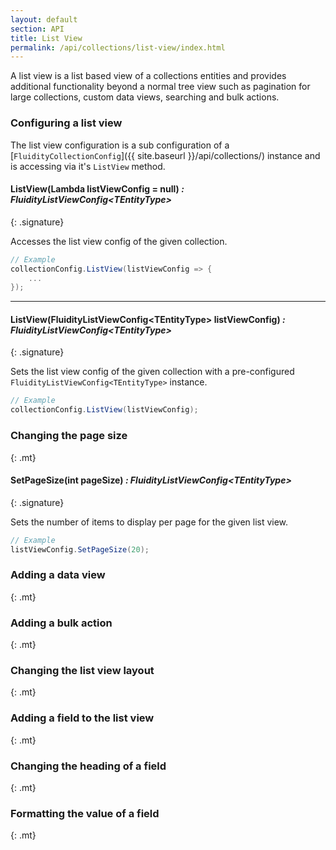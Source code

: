 ```yaml
---
layout: default
section: API
title: List View
permalink: /api/collections/list-view/index.html
---
```


A list view is a list based view of a collections entities and provides additional functionality beyond a normal tree view such as pagination for large collections, custom data views, searching and bulk actions.

### Configuring a list view

The list view configuration is a sub configuration of a [`FluidityCollectionConfig`]({{ site.baseurl }}/api/collections/) instance and is accessing via it's `ListView` method.

#### ListView(Lambda listViewConfig = null) *: FluidityListViewConfig&lt;TEntityType&gt;*
{: .signature}

Accesses the list view config of the given collection.

````csharp
// Example
collectionConfig.ListView(listViewConfig => {
    ...
});
````
---

#### ListView(FluidityListViewConfig&lt;TEntityType&gt; listViewConfig) *: FluidityListViewConfig&lt;TEntityType&gt;*
{: .signature}

Sets the list view config of the given collection with a pre-configured `FluidityListViewConfig<TEntityType>` instance.

````csharp
// Example
collectionConfig.ListView(listViewConfig);
````

### Changing the page size
{: .mt}

#### SetPageSize(int pageSize) *: FluidityListViewConfig&lt;TEntityType&gt;*
{: .signature}

Sets the number of items to display per page for the given list view.

````csharp
// Example
listViewConfig.SetPageSize(20);
````

### Adding a data view
{: .mt}

### Adding a bulk action
{: .mt}

### Changing the list view layout
{: .mt}

### Adding a field to the list view
{: .mt}

### Changing the heading of a field
{: .mt}

### Formatting the value of a field
{: .mt}